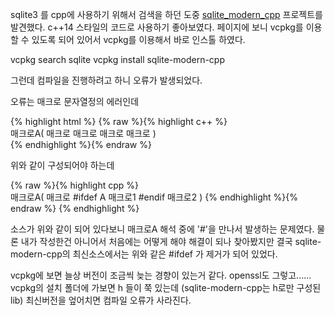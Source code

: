  sqlite3 를 cpp에 사용하기 위해서 검색을 하던 도중 [sqlite_modern_cpp](https://github.com/SqliteModernCpp/sqlite_modern_cpp) 프로젝트를 발견했다. c++14 스타일의 코드로 사용하기 좋아보였다. 페이지에 보니 vcpkg를 이용할 수 있도록 되어 있어서 vcpkg를 이용해서 바로 인스톨 하였다.
 
 vcpkg search sqlite
 vcpkg install sqlite-modern-cpp
 
 그런데 컴파일을 진행하려고 하니 오류가 발생되었다.
 
 오류는 매크로 문자열정의 에러인데
 
{% highlight html %}
{% raw %}{% highlight c++ %}    
 매크로A(
   매크로
   매크로
   매크로
   매크로
   )   
{% endhighlight %}{% endraw %}


 위와 같이 구성되어야 하는데
 
 {% raw %}{% highlight cpp %}    
 매크로A(
   매크로
 #ifdef A
   매크로1
 #endif
   매크로2
   )
{% endhighlight %}{% endraw %}
{% endhighlight %}
   
 소스가 위와 같이 되어 있다보니 매크로A 해석 중에 '#'을 만나서 발생하는 문제였다.
 물론 내가 작성한건 아니어서 처음에는 어떻게 해야 해결이 되나 찾아봤지만
 결국 sqlite-modern-cpp의 최신소스에서는 위와 같은 #ifdef 가 제거가 되어 있었다.
 
 vcpkg에 보면 늘상 버전이 조금씩 늦는 경향이 있는거 같다. openssl도 그렇고......
 vcpkg의 설치 폴더에 가보면 h 들이 쭉 있는데 (sqlite-modern-cpp는 h로만 구성된 lib)
 최신버전을 엎어치면 컴파일 오류가 사라진다.
